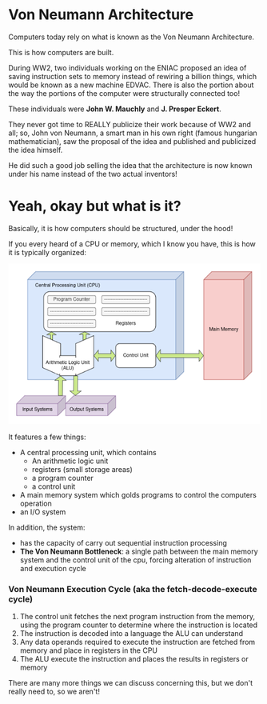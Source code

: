 # Von Neumann Architecture

Computers today rely on what is known as the Von Neumann Architecture.

This is how computers are built.

During WW2, two individuals working on the ENIAC proposed an idea of saving instruction sets to 
memory instead of rewiring a billion things, which would be known as a new machine EDVAC.
There is also the portion about the way the portions of the computer were structurally connected too!

These individuals were **John W. Mauchly** and **J. Presper Eckert**.

They never got time to REALLY publicize their work because of WW2 and all; so,
John von Neumann, a smart man in his own right (famous hungarian mathematician), saw
the proposal of the idea and published and publicized the idea himself.

He did such a good job selling the idea that the architecture is now known under his name instead
of the two actual inventors!

# Yeah, okay but what is it?

Basically, it is how computers should be structured, under the hood!

If you every heard of a CPU or memory, which I know you have, this is how it is typically organized:

![VonNeumann.png](assets/VonNeumann.png)

It features a few things:
- A central processing unit, which contains
  - An arithmetic logic unit
  - registers (small storage areas)
  - a program counter
  - a control unit
- A main memory system which golds programs to control the computers operation
- an I/O system

In addition, the system:
- has the capacity of carry out sequential instruction processing
- **The Von Neumann Bottleneck**:  a single path between the main memory system and the control unit of the cpu, forcing alteration of instruction and execution cycle


### Von Neumann Execution Cycle (aka the fetch-decode-execute cycle)

1. The control unit fetches the next program instruction from the memory, using the program counter to determine where the instruction is located
2. The instruction is decoded into a language the ALU can understand
3. Any data operands required to execute the instruction are fetched from memory and place in registers in the CPU
4. The ALU execute the instruction and places the results in registers or memory

There are many more things we can discuss concerning this, but we don't really need to, so we aren't!
